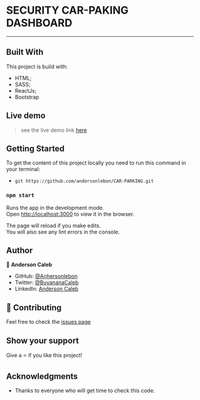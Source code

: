 # SECURITY CAR-PAKING DASHBOARD

*** 

## Built With

This project is build with:

- HTML;
- SASS;
- ReactJs;
- Bootstrap

## Live demo

> see the live demo link [here](https://andersonlebon.github.io/)

## Getting Started

To get the content of this project locally you need to run this command in your terminal:

- `git https://github.com/andersonlebon/CAR-PARKING.git`


### `npm start`

Runs the app in the development mode.\
Open [http://localhost:3000](http://localhost:3000) to view it in the browser.

The page will reload if you make edits.\
You will also see any lint errors in the console.


## Author

👤 **Anderson Caleb**

- GitHub: [@Anhersonlebon](https://github.com/andersonlebon)
- Twitter: [@BuyananaCaleb](https://twitter.com/BuyananaCaleb)
- LinkedIn: [Anderson Caleb](https://www.linkedin.com/in/anderson-caleb-915343209/)

## :handshake: Contributing

Feel free to check the [issues page](https://github.com/andersonlebon/CAR-PARKING/issues)

## Show your support

Give a :star: if you like this project!

## Acknowledgments

- Thanks to everyone who will get time to check this code.

